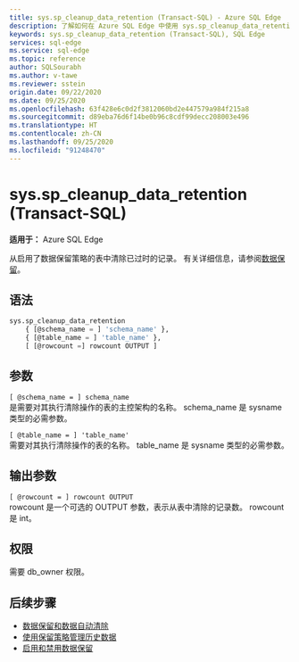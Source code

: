 ```yaml
---
title: sys.sp_cleanup_data_retention (Transact-SQL) - Azure SQL Edge
description: 了解如何在 Azure SQL Edge 中使用 sys.sp_cleanup_data_retention (Transact-SQL)
keywords: sys.sp_cleanup_data_retention (Transact-SQL), SQL Edge
services: sql-edge
ms.service: sql-edge
ms.topic: reference
author: SQLSourabh
ms.author: v-tawe
ms.reviewer: sstein
origin.date: 09/22/2020
ms.date: 09/25/2020
ms.openlocfilehash: 63f428e6c0d2f3812060bd2e447579a984f215a8
ms.sourcegitcommit: d89eba76d6f14be0b96c8cdf99decc208003e496
ms.translationtype: HT
ms.contentlocale: zh-CN
ms.lasthandoff: 09/25/2020
ms.locfileid: "91248470"
---
```

# <a name="syssp_cleanup_data_retention-transact-sql"></a>sys.sp_cleanup_data_retention (Transact-SQL)

**适用于：** Azure SQL Edge

从启用了数据保留策略的表中清除已过时的记录。 有关详细信息，请参阅[数据保留](data-retention-overview.md)。 

## <a name="syntax"></a>语法 

```sql
sys.sp_cleanup_data_retention   
    { [@schema_name = ] 'schema_name' },  
    { [@table_name = ] 'table_name' },   
    [ [@rowcount =] rowcount OUTPUT ]    

```

## <a name="arguments"></a>参数  
`[ @schema_name = ] schema_name`    
 是需要对其执行清除操作的表的主控架构的名称。 schema_name 是 sysname 类型的必需参数。
  
`[ @table_name = ] 'table_name'`    
 需要对其执行清除操作的表的名称。 table_name 是 sysname 类型的必需参数。

## <a name="output-parameter"></a>输出参数  

`[ @rowcount = ] rowcount OUTPUT`   
 rowcount 是一个可选的 OUTPUT 参数，表示从表中清除的记录数。 rowcount 是 int。
  
## <a name="permissions"></a>权限    
 需要 db_owner 权限。

## <a name="next-steps"></a>后续步骤
- [数据保留和数据自动清除](data-retention-overview.md)
- [使用保留策略管理历史数据](data-retention-cleanup.md) 
- [启用和禁用数据保留](data-retention-enable-disable.md)
